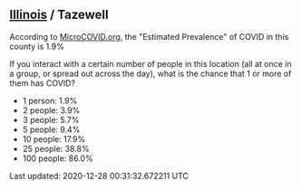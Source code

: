 
## [Illinois](/united-states/illinois) / Tazewell

According to [MicroCOVID.org](http://microcovid.org),
the "Estimated Prevalence" of COVID in this county is 1.9%

If you interact with a certain number of people in this location
(all at once in a group, or spread out across the day), what is the chance that
1 or more of them has COVID?

- 1 person: 1.9%
- 2 people: 3.9%
- 3 people: 5.7%
- 5 people: 9.4%
- 10 people: 17.9%
- 25 people: 38.8%
- 100 people: 86.0%

Last updated: 2020-12-28 00:31:32.672211 UTC
